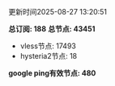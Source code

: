 更新时间2025-08-27 13:20:51

**总订阅: 188**
**总节点: 43451**
- vless节点: 17493
- hysteria2节点: 18

**google ping有效节点: 480**
